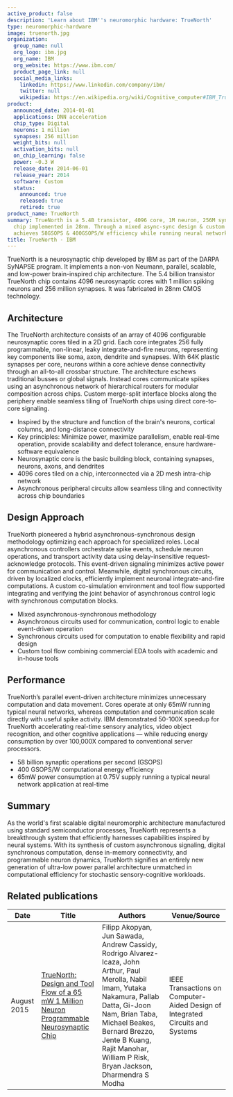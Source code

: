 ```yaml
---
active_product: false
description: 'Learn about IBM''s neuromorphic hardware: TrueNorth'
type: neuromorphic-hardware
image: truenorth.jpg
organization:
  group_name: null
  org_logo: ibm.jpg
  org_name: IBM
  org_website: https://www.ibm.com/
  product_page_link: null
  social_media_links:
    linkedin: https://www.linkedin.com/company/ibm/
    twitter: null
    wikipedia: https://en.wikipedia.org/wiki/Cognitive_computer#IBM_TrueNorth_chip
product:
  announced_date: 2014-01-01
  applications: DNN acceleration
  chip_type: Digital
  neurons: 1 million
  synapses: 256 million
  weight_bits: null
  activation_bits: null
  on_chip_learning: false
  power: ~0.3 W
  release_date: 2014-06-01
  release_year: 2014
  software: Custom
  status:
    announced: true
    released: true
    retired: true
product_name: TrueNorth
summary: TrueNorth is a 5.4B transistor, 4096 core, 1M neuron, 256M synapse neurosynaptic
  chip implemented in 28nm. Through a mixed async-sync design & custom toolflow, it
  achieves 58GSOPS & 400GSOPS/W efficiency while running neural networks in 65mW real-time.
title: TrueNorth - IBM
---
```


TrueNorth is a neurosynaptic chip developed by IBM as part of the DARPA SyNAPSE program. It implements a non-von Neumann, parallel, scalable, and low-power brain-inspired chip architecture. The 5.4 billion transistor TrueNorth chip contains 4096 neurosynaptic cores with 1 million spiking neurons and 256 million synapses. It was fabricated in 28nm CMOS technology.

## Architecture
The TrueNorth architecture consists of an array of 4096 configurable neurosynaptic cores tiled in a 2D grid. Each core integrates 256 fully programmable, non-linear, leaky integrate-and-fire neurons, representing key components like soma, axon, dendrite and synapses. With 64K plastic synapses per core, neurons within a core achieve dense connectivity through an all-to-all crossbar structure. The architecture eschews traditional busses or global signals. Instead cores communicate spikes using an asynchronous network of hierarchical routers for modular composition across chips. Custom merge-split interface blocks along the periphery enable seamless tiling of TrueNorth chips using direct core-to-core signaling.

- Inspired by the structure and function of the brain's neurons, cortical columns, and long-distance connectivity
- Key principles: Minimize power, maximize parallelism, enable real-time operation, provide scalability and defect tolerance, ensure hardware-software equivalence
- Neurosynaptic core is the basic building block, containing synapses, neurons, axons, and dendrites  
- 4096 cores tiled on a chip, interconnected via a 2D mesh intra-chip network
- Asynchronous peripheral circuits allow seamless tiling and connectivity across chip boundaries

## Design Approach
TrueNorth pioneered a hybrid asynchronous-synchronous design methodology optimizing each approach for specialized roles. Local asynchronous controllers orchestrate spike events, schedule neuron operations, and transport activity data using delay-insensitive request-acknowledge protocols. This event-driven signaling minimizes active power for communication and control. Meanwhile, digital synchronous circuits, driven by localized clocks, efficiently implement neuronal integrate-and-fire computations. A custom co-simulation environment and tool flow supported integrating and verifying the joint behavior of asynchronous control logic with synchronous computation blocks.

- Mixed asynchronous-synchronous methodology
- Asynchronous circuits used for communication, control logic to enable event-driven operation  
- Synchronous circuits used for computation to enable flexibility and rapid design
- Custom tool flow combining commercial EDA tools with academic and in-house tools

## Performance
TrueNorth’s parallel event-driven architecture minimizes unnecessary computation and data movement. Cores operate at only 65mW running typical neural networks, whereas computation and communication scale directly with useful spike activity. IBM demonstrated 50-100X speedup for TrueNorth accelerating real-time sensory analytics, video object recognition, and other cognitive applications — while reducing energy consumption by over 100,000X compared to conventional server processors.

- 58 billion synaptic operations per second (GSOPS)
- 400 GSOPS/W computational energy efficiency
- 65mW power consumption at 0.75V supply running a typical neural network application at real-time

## Summary
As the world's first scalable digital neuromorphic architecture manufactured using standard semiconductor processes, TrueNorth represents a breakthrough system that efficiently harnesses capabilities inspired by neural systems. With its synthesis of custom asynchronous signaling, digital synchronous computation, dense in-memory connectivity, and programmable neuron dynamics, TrueNorth signifies an entirely new generation of ultra-low power parallel architecture unmatched in computational efficiency for stochastic sensory-cognitive workloads.

## Related publications
| Date | Title | Authors  | Venue/Source |
|------|-------|----------|------------- |
| August 2015 | [TrueNorth: Design and Tool Flow of a 65 mW 1 Million Neuron Programmable Neurosynaptic Chip](https://ieeexplore.ieee.org/abstract/document/7229264) | Filipp Akopyan, Jun Sawada, Andrew Cassidy, Rodrigo Alvarez-Icaza, John Arthur, Paul Merolla, Nabil Imam, Yutaka Nakamura, Pallab Datta, Gi-Joon Nam, Brian Taba, Michael Beakes, Bernard Brezzo, Jente B Kuang, Rajit Manohar, William P Risk, Bryan Jackson, Dharmendra S Modha | IEEE Transactions on Computer-Aided Design of Integrated Circuits and Systems |
